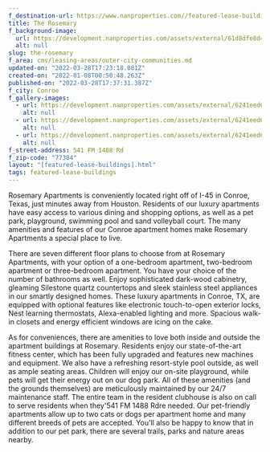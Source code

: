 ```yaml
---
f_destination-url: https://www.nanproperties.com//featured-lease-buildings/the-rosemary
title: The Rosemary
f_background-image:
  url: https://development.nanproperties.com/assets/external/61d8dfe8d4110642427edaed_content_01.jpeg
  alt: null
slug: the-rosemary
f_area: cms/leasing-areas/outer-city-communities.md
updated-on: "2022-03-28T17:23:18.081Z"
created-on: "2022-01-08T00:50:48.263Z"
published-on: "2022-03-28T17:37:31.387Z"
f_city: Conroe
f_gallery-images:
  - url: https://development.nanproperties.com/assets/external/6241eed6fa5c64486491ebdb_68645607.jpeg
    alt: null
  - url: https://development.nanproperties.com/assets/external/6241eed616c8a8c2272a42a4_69484215.jpeg
    alt: null
  - url: https://development.nanproperties.com/assets/external/6241eed6cd4aa26cb8618292_68645612.jpeg
    alt: null
f_street-address: 541 FM 1488 Rd
f_zip-code: "77384"
layout: "[featured-lease-buildings].html"
tags: featured-lease-buildings
---
```


Rosemary Apartments is conveniently located right off of I-45 in Conroe, Texas, just minutes away from Houston. Residents of our luxury apartments have easy access to various dining and shopping options, as well as a pet park, playground, swimming pool and sand volleyball court. The many amenities and features of our Conroe apartment homes make Rosemary Apartments a special place to live.

There are seven different floor plans to choose from at Rosemary Apartments, with your option of a one-bedroom apartment, two-bedroom apartment or three-bedroom apartment. You have your choice of the number of bathrooms as well. Enjoy sophisticated dark-wood cabinetry, gleaming Silestone quartz countertops and sleek stainless steel appliances in our smartly designed homes. These luxury apartments in Conroe, TX, are equipped with optional features like electronic touch-to-open exterior locks, Nest learning thermostats, Alexa-enabled lighting and more. Spacious walk-in closets and energy efficient windows are icing on the cake.

As for conveniences, there are amenities to love both inside and outside the apartment buildings at Rosemary. Residents enjoy our state-of-the-art fitness center, which has been fully upgraded and features new machines and equipment. We also have a refreshing resort-style pool outside, as well as ample seating areas. Children will enjoy our on-site playground, while pets will get their energy out on our dog park. All of these amenities (and the grounds themselves) are meticulously maintained by our 24/7 maintenance staff. The entire team in the resident clubhouse is also on call to serve residents when they'541 FM 1488 Rdre needed. Our pet-friendly apartments allow up to two cats or dogs per apartment home and many different breeds of pets are accepted. You'll also be happy to know that in addition to our pet park, there are several trails, parks and nature areas nearby.
